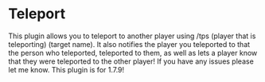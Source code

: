 Teleport
========

This plugin allows you to teleport to another player using /tps (player that is teleporting) (target name).
It also notifies the player you teleported to that the person who teleported, teleported to them, as well as lets a player know that they were teleported to the other player! If you have any issues please let me know. This plugin is for 1.7.9!

